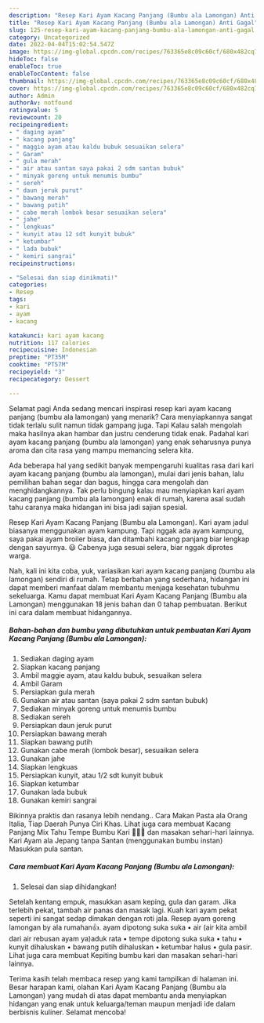 ```yaml
---
description: "Resep Kari Ayam Kacang Panjang (Bumbu ala Lamongan) Anti Gagal"
title: "Resep Kari Ayam Kacang Panjang (Bumbu ala Lamongan) Anti Gagal"
slug: 125-resep-kari-ayam-kacang-panjang-bumbu-ala-lamongan-anti-gagal
category: Uncategorized
date: 2022-04-04T15:02:54.547Z
image: https://img-global.cpcdn.com/recipes/763365e8c09c60cf/680x482cq70/kari-ayam-kacang-panjang-bumbu-ala-lamongan-foto-resep-utama.jpg
hideToc: false
enableToc: true
enableTocContent: false
thumbnail: https://img-global.cpcdn.com/recipes/763365e8c09c60cf/680x482cq70/kari-ayam-kacang-panjang-bumbu-ala-lamongan-foto-resep-utama.jpg
cover: https://img-global.cpcdn.com/recipes/763365e8c09c60cf/680x482cq70/kari-ayam-kacang-panjang-bumbu-ala-lamongan-foto-resep-utama.jpg
author: Admin
authorAv: notfound
ratingvalue: 5
reviewcount: 20
recipeingredient:
- " daging ayam"
- " kacang panjang"
- " maggie ayam atau kaldu bubuk sesuaikan selera"
- " Garam"
- " gula merah"
- " air atau santan saya pakai 2 sdm santan bubuk"
- " minyak goreng untuk menumis bumbu"
- " sereh"
- " daun jeruk purut"
- " bawang merah"
- " bawang putih"
- " cabe merah lombok besar sesuaikan selera"
- " jahe"
- " lengkuas"
- " kunyit atau 12 sdt kunyit bubuk"
- " ketumbar"
- " lada bubuk"
- " kemiri sangrai"
recipeinstructions:

- "Selesai dan siap dinikmati!"
categories:
- Resep
tags:
- kari
- ayam
- kacang

katakunci: kari ayam kacang 
nutrition: 117 calories
recipecuisine: Indonesian
preptime: "PT35M"
cooktime: "PT57M"
recipeyield: "3"
recipecategory: Dessert

---
```



Selamat pagi Anda sedang mencari inspirasi resep kari ayam kacang panjang (bumbu ala lamongan) yang menarik? Cara menyiapkannya sangat tidak terlalu sulit namun tidak gampang juga. Tapi Kalau salah mengolah maka hasilnya akan hambar dan justru cenderung tidak enak. Padahal kari ayam kacang panjang (bumbu ala lamongan) yang enak seharusnya punya aroma dan cita rasa yang mampu memancing selera kita.


Ada beberapa hal yang sedikit banyak mempengaruhi kualitas rasa dari kari ayam kacang panjang (bumbu ala lamongan), mulai dari jenis bahan, lalu pemilihan bahan segar dan bagus, hingga cara mengolah dan menghidangkannya. Tak perlu bingung kalau mau menyiapkan kari ayam kacang panjang (bumbu ala lamongan) enak di rumah, karena asal sudah tahu caranya maka hidangan ini bisa jadi sajian spesial.

Resep Kari Ayam Kacang Panjang (Bumbu ala Lamongan). Kari ayam jadul biasanya menggunakan ayam kampung. Tapi nggak ada ayam kampung, saya pakai ayam broiler biasa, dan ditambahi kacang panjang biar lengkap dengan sayurnya. 😃 Cabenya juga sesuai selera, biar nggak diprotes warga.


Nah, kali ini kita coba, yuk, variasikan kari ayam kacang panjang (bumbu ala lamongan) sendiri di rumah. Tetap berbahan yang sederhana, hidangan ini dapat memberi manfaat dalam membantu menjaga kesehatan tubuhmu sekeluarga. Kamu dapat membuat Kari Ayam Kacang Panjang (Bumbu ala Lamongan) menggunakan 18 jenis bahan dan 0 tahap pembuatan. Berikut ini cara dalam membuat hidangannya.

<!--inarticleads1-->

##### Bahan-bahan dan bumbu yang dibutuhkan untuk pembuatan Kari Ayam Kacang Panjang (Bumbu ala Lamongan):

1. Sediakan  daging ayam
1. Siapkan  kacang panjang
1. Ambil  maggie ayam, atau kaldu bubuk, sesuaikan selera
1. Ambil  Garam
1. Persiapkan  gula merah
1. Gunakan  air atau santan (saya pakai 2 sdm santan bubuk)
1. Sediakan  minyak goreng untuk menumis bumbu
1. Sediakan  sereh
1. Persiapkan  daun jeruk purut
1. Persiapkan  bawang merah
1. Siapkan  bawang putih
1. Gunakan  cabe merah (lombok besar), sesuaikan selera
1. Gunakan  jahe
1. Siapkan  lengkuas
1. Persiapkan  kunyit, atau 1/2 sdt kunyit bubuk
1. Siapkan  ketumbar
1. Gunakan  lada bubuk
1. Gunakan  kemiri sangrai


Bikinnya praktis dan rasanya lebih nendang.. Cara Makan Pasta ala Orang Italia, Tiap Daerah Punya Ciri Khas. Lihat juga cara membuat Kacang Panjang Mix Tahu Tempe Bumbu Kari 👩🏻‍🍳 dan masakan sehari-hari lainnya. Kari Ayam ala Jepang tanpa Santan (menggunakan bumbu instan) Masukkan pula santan. 

<!--inarticleads2-->

##### Cara membuat Kari Ayam Kacang Panjang (Bumbu ala Lamongan):


1. Selesai dan siap dihidangkan!

Setelah kentang empuk, masukkan asam keping, gula dan garam. Jika terlebih pekat, tambah air panas dan masak lagi. Kuah kari ayam pekat seperti ini sangat sedap dimakan dengan roti jala. Resep ayam goreng lamongan by ala rumahan👍. ayam dipotong suka suka • air (air kita ambil dari air rebusan ayam ya)aduk rata • tempe dipotong suka suka • tahu • kunyit dihaluskan • bawang putih dihaluskan • ketumbar halus • gula pasir. Lihat juga cara membuat Kepiting bumbu kari dan masakan sehari-hari lainnya. 

Terima kasih telah membaca resep yang kami tampilkan di halaman ini. Besar harapan kami, olahan Kari Ayam Kacang Panjang (Bumbu ala Lamongan) yang mudah di atas dapat membantu anda menyiapkan hidangan yang enak untuk keluarga/teman maupun menjadi ide dalam berbisnis kuliner. Selamat mencoba!
